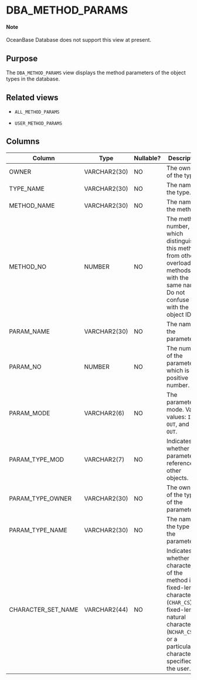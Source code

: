 DBA_METHOD_PARAMS
======================================

<main id="notice" type='explain'>
    <h4>Note</h4>
    <p>OceanBase Database does not support this view at present. </p>
  </main>

Purpose
-----------

The `DBA_METHOD_PARAMS` view displays the method parameters of the object types in the database.

Related views
-------------

* `ALL_METHOD_PARAMS`

* `USER_METHOD_PARAMS`

Columns
-------------

| **Column** | **Type** | **Nullable?** | **Description** |
|--------------------|--------------|----------------|-------------------------------------------------------------|
| OWNER | VARCHAR2(30) | NO | The owner of the type. |
| TYPE_NAME | VARCHAR2(30) | NO | The name of the type. |
| METHOD_NAME | VARCHAR2(30) | NO | The name of the method. |
| METHOD_NO | NUMBER | NO | The method number, which distinguishes this method from other overloaded methods with the same name. Do not confuse this with the object ID.  |
| PARAM_NAME | VARCHAR2(30) | NO | The name of the parameter. |
| PARAM_NO | NUMBER | NO | The number of the parameter, which is a positive number. |
| PARAM_MODE | VARCHAR2(6) | NO | The parameter mode. Valid values: `IN`, `OUT`, and `IN OUT`. |
| PARAM_TYPE_MOD | VARCHAR2(7) | NO | Indicates whether the parameter references other objects. |
| PARAM_TYPE_OWNER | VARCHAR2(30) | NO | The owner of the type of the parameter. |
| PARAM_TYPE_NAME | VARCHAR2(30) | NO | The name of the type of the parameter. |
| CHARACTER_SET_NAME | VARCHAR2(44) | NO | Indicates whether the character set of the method is a fixed-length character set (`CHAR_CS`), a fixed-length natural character set (`NCHAR_CS`), or a particular character set specified by the user.  |


